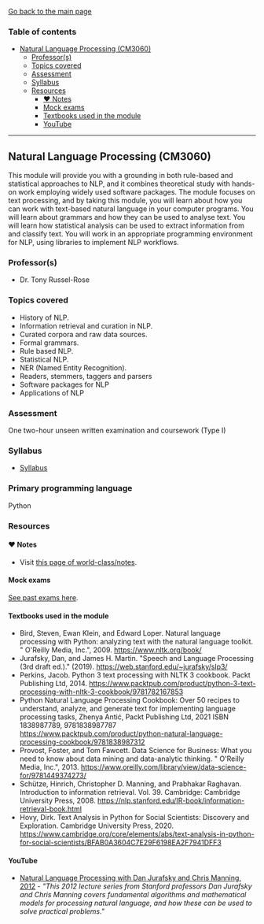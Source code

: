 [Go back to the main page](../../../README.md)

### Table of contents

- [Natural Language Processing (CM3060)](#natural-language-processing-cm3060)
  - [Professor(s)](#professors)
  - [Topics covered](#topics-covered)
  - [Assessment](#assessment)
  - [Syllabus](#syllabus)
  - [Resources](#resources)
    - [:heart: Notes](#heart-notes)
    - [Mock exams](#mock-exams)
    - [Textbooks used in the module](#textbooks-used-in-the-module)
    - [YouTube](#youtube)

---

## Natural Language Processing (CM3060)

This module will provide you with a grounding in both rule-based and
statistical approaches to NLP, and it combines theoretical study with
hands-on work employing widely used software packages. The module
focuses on text processing, and by taking this module, you will learn
about how you can work with text-based natural language in your
computer programs. You will learn about grammars and how they can be
used to analyse text. You will learn how statistical analysis can be
used to extract information from and classify text. You will work in
an appropriate programming environment for NLP, using libraries to
implement NLP workflows.

### Professor(s)

- Dr. Tony Russel-Rose

### Topics covered

- History of NLP.
- Information retrieval and curation in NLP.
- Curated corpora and raw data sources.
- Formal grammars.
- Rule based NLP.
- Statistical NLP.
- NER (Named Entity Recognition).
- Readers, stemmers, taggers and parsers
- Software packages for NLP
- Applications of NLP

### Assessment

One two-hour unseen written examination and coursework (Type I)

### Syllabus

- [Syllabus](https://github.com/world-class/binary-assets/blob/master/modules/syllabi/Syllabus_CM3060_NLP.pdf)

### Primary programming language

Python

### Resources

#### :heart: Notes

- Visit [this page of world-class/notes](https://github.com/world-class/notes/tree/master/level-6/natural-language-processing).

#### Mock exams

[See past exams here](https://github.com/world-class/binary-assets/tree/master/modules/cm3060-nlp).

#### Textbooks used in the module

- Bird, Steven, Ewan Klein, and Edward Loper. Natural language processing with Python: analyzing text with the natural language toolkit. " O'Reilly Media, Inc.", 2009. https://www.nltk.org/book/
- Jurafsky, Dan, and James H. Martin. "Speech and Language Processing (3rd draft ed.)." (2019). https://web.stanford.edu/~jurafsky/slp3/
- Perkins, Jacob. Python 3 text processing with NLTK 3 cookbook. Packt Publishing Ltd, 2014. https://www.packtpub.com/product/python-3-text-processing-with-nltk-3-cookbook/9781782167853
- Python Natural Language Processing Cookbook: Over 50 recipes to understand, analyze, and generate text for implementing language processing tasks, Zhenya Antić, Packt Publishing Ltd, 2021 ISBN 1838987789, 9781838987787 https://www.packtpub.com/product/python-natural-language-processing-cookbook/9781838987312
- Provost, Foster, and Tom Fawcett. Data Science for Business: What you need to know about data mining and data-analytic thinking. " O'Reilly Media, Inc.", 2013. https://www.oreilly.com/library/view/data-science-for/9781449374273/
- Schütze, Hinrich, Christopher D. Manning, and Prabhakar Raghavan. Introduction to information retrieval. Vol. 39. Cambridge: Cambridge University Press, 2008. https://nlp.stanford.edu/IR-book/information-retrieval-book.html
- Hovy, Dirk. Text Analysis in Python for Social Scientists: Discovery and Exploration. Cambridge University Press, 2020. https://www.cambridge.org/core/elements/abs/text-analysis-in-python-for-social-scientists/BFAB0A3604C7E29F6198EA2F7941DFF3

#### YouTube

- [Natural Language Processing with Dan Jurafsky and Chris Manning, 2012](https://www.youtube.com/playlist?list=PLoROMvodv4rOFZnDyrlW3-nI7tMLtmiJZ) - _"This 2012 lecture series from Stanford professors Dan Jurafsky and Chris Manning covers fundamental algorithms and mathematical models for processing natural language, and how these can be used to solve practical problems."_
